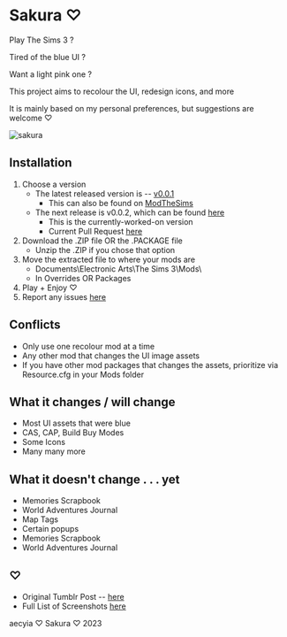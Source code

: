 # Sakura ♡

Play The Sims 3 ?

Tired of the blue UI ?

Want a light pink one ?

This project aims to recolour the UI, redesign icons, and more

It is mainly based on my personal preferences, but suggestions are welcome ♡

![sakura](https://user-images.githubusercontent.com/57078659/214094736-689dcf19-3656-422e-b885-8bba937149a4.png)

## Installation

1. Choose a version
	+ The latest released version is -- [v0.0.1](https://github.com/aecyia/Sakura/releases/tag/v0.0.1)
		+ This can also be found on [ModTheSims](---)
	+ The next release is v0.0.2, which can be found [here](https://github.com/aecyia/Sakura/tree/v0.0.2)
		+ This is the currently-worked-on version
		+ Current Pull Request [here](https://github.com/aecyia/Sakura/pull/13)
2. Download the .ZIP file OR the .PACKAGE file
	+ Unzip the .ZIP if you chose that option
3. Move the extracted file to where your mods are
	+ Documents\Electronic Arts\The Sims 3\Mods\
	+ In Overrides OR Packages
4. Play + Enjoy ♡
5. Report any issues [here](https://github.com/aecyia/Sakura/issues)

## Conflicts

+ Only use one recolour mod at a time
+ Any other mod that changes the UI image assets
+ If you have other mod packages that changes the assets, prioritize via Resource.cfg in your Mods folder

## What it changes / will change

+ Most UI assets that were blue
+ CAS, CAP, Build Buy Modes
+ Some Icons
+ Many many more


## What it doesn't change . . . yet

+ Memories Scrapbook
+ World Adventures Journal
+ Map Tags
+ Certain popups
+ Memories Scrapbook
+ World Adventures Journal

## ♡

+ Original Tumblr Post -- [here](https://www.tumblr.com/astraace/695785491609632768/sakura?source=share)
+ Full List of Screenshots [here](---)

aecyia ♡ Sakura ♡ 2023
